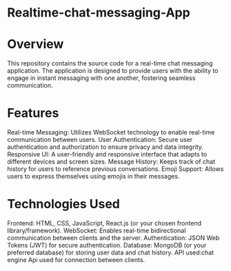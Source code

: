# Realtime-chat-messaging-App
# Overview
This repository contains the source code for a real-time chat messaging application. The application is designed to provide users with the ability to engage in instant messaging with one another, fostering seamless communication.

# Features
Real-time Messaging: Utilizes WebSocket technology to enable real-time communication between users.
User Authentication: Secure user authentication and authorization to ensure privacy and data integrity.
Responsive UI: A user-friendly and responsive interface that adapts to different devices and screen sizes.
Message History: Keeps track of chat history for users to reference previous conversations.
Emoji Support: Allows users to express themselves using emojis in their messages.
# Technologies Used
Frontend: HTML, CSS, JavaScript, React.js (or your chosen frontend library/framework).
WebSocket: Enables real-time bidirectional communication between clients and the server.
Authentication: JSON Web Tokens (JWT) for secure authentication.
Database: MongoDB (or your preferred database) for storing user data and chat history.
API used:chat engine Api used for connection between clients.

